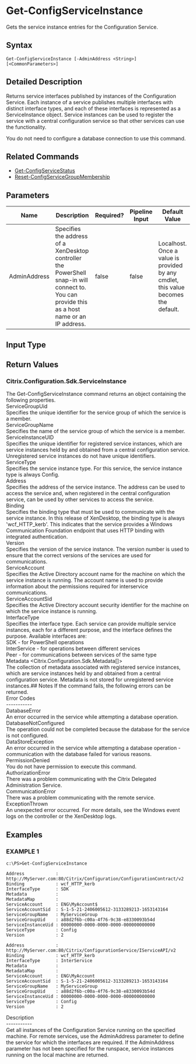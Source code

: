 ﻿# Get-ConfigServiceInstance

   Gets the service instance entries for the Configuration Service.

## Syntax
```
Get-ConfigServiceInstance [-AdminAddress <String>] [<CommonParameters>]
```

## Detailed Description
   Returns service interfaces published by instances of the Configuration Service. Each instance of a service publishes multiple interfaces with distinct interface types, and each of these interfaces is represented as a ServiceInstance object. Service instances can be used to register the service with a central configuration service so that other services can use the functionality.

You do not need to configure a database connection to use this command.

## Related Commands
  * [Get-ConfigServiceStatus](Get-ConfigServiceStatus.html)
  * [Reset-ConfigServiceGroupMembership](Reset-ConfigServiceGroupMembership.html)
## Parameters

| Name   | Description | Required? | Pipeline Input | Default Value |
| --- | --- | --- | --- | --- |
| AdminAddress | Specifies the address of a XenDesktop controller the PowerShell snap-in will connect to. You can provide this as a host name or an IP address. | false | false | Localhost. Once a value is provided by any cmdlet, this value becomes the default. |

## Input Type
### 
   
## Return Values
### Citrix.Configuration.Sdk.ServiceInstance
   The Get-ConfigServiceInstance command returns an object containing the following properties.<br>ServiceGroupUid <Guid><br>    Specifies the unique identifier for the service group of which the service is a member.<br>ServiceGroupName <String><br>    Specifies the name of the service group of which the service is a member.<br>ServiceInstanceUID <Guid><br>    Specifies the unique identifier for registered service instances, which are service instances held by and obtained from a central configuration service.  Unregistered service instances do not have unique identifiers.<br>ServiceType <String><br>    Specifies the service instance type.  For this service, the service instance type is always Config.<br>Address<br>    Specifies the address of the service instance.  The address can be used to access the service and, when registered in the central configuration service, can be used by other services to access the service.<br>Binding<br>    Specifies the binding type that must be used to communicate with the service instance.  In this release of XenDesktop, the binding type is always 'wcf_HTTP_kerb'. This indicates that the service provides a Windows Communication Foundation endpoint that uses HTTP binding with integrated authentication.<br>Version<br>    Specifies the version of the service instance.  The version number is used to ensure that the correct versions of the services are used for communications.<br>ServiceAccount <String><br>    Specifies the Active Directory account name for the machine on which the service instance is running.  The account name is used to provide information about the permissions required for interservice communications.<br>ServiceAccountSid <String><br>    Specifies the Active Directory account security identifier for the machine on which the service instance is running.<br>InterfaceType <String><br>    Specifies the interface type.  Each service can provide multiple service instances, each for a different purpose, and the interface defines the purpose.  Available interfaces are:<br>        SDK - for PowerShell operations<br>        InterService - for operations between different services<br>        Peer - for communications between services of the same type<br>Metadata <Citrix.Configuration.Sdk.Metadata[]><br>     The collection of metadata associated with registered service instances, which are service instances held by and obtained from a central configuration service.  Metadata is not stored for unregistered service instances.## Notes
   If the command fails, the following errors can be returned.<br>    Error Codes<br>    -----------<br>    DatabaseError<br>        An error occurred in the service while attempting a database operation.<br>    DatabaseNotConfigured<br>        The operation could not be completed because the database for the service is not configured.<br>    DataStoreException<br>        An error occurred in the service while attempting a database operation - communication with the database failed for various reasons.<br>    PermissionDenied<br>        You do not have permission to execute this command.<br>    AuthorizationError<br>        There was a problem communicating with the Citrix Delegated Administration Service.<br>    CommunicationError<br>        There was a problem communicating with the remote service.<br>    ExceptionThrown<br>        An unexpected error occurred.  For more details, see the Windows event logs on the controller or the XenDesktop logs.
## Examples

### EXAMPLE 1
```
c:\PS>Get-ConfigServiceInstance

Address            : http://MyServer.com:80/Citrix/Configuration/ConfigurationContract/v2
Binding            : wcf_HTTP_kerb
InterfaceType      : SDK
Metadata           :
MetadataMap        :
ServiceAccount     : ENG\MyAccount$
ServiceAccountSid  : S-1-5-21-2406005612-3133289213-1653143164
ServiceGroupName   : MyServiceGroup
ServiceGroupUid    : a88d2f6b-c00a-4f76-9c38-e8330093b54d
ServiceInstanceUid : 00000000-0000-0000-0000-000000000000
ServiceType        : Config
Version            : 2

Address            : http://MyServer.com:80/Citrix/ConfigurationService/IServiceAPI/v2
Binding            : wcf_HTTP_kerb
InterfaceType      : InterService
Metadata           :
MetadataMap        :
ServiceAccount     : ENG\MyAccount
ServiceAccountSid  : S-1-5-21-2406005612-3133289213-1653143164
ServiceGroupName   : MyServiceGroup
ServiceGroupUid    : a88d2f6b-c00a-4f76-9c38-e8330093b54d
ServiceInstanceUid : 00000000-0000-0000-0000-000000000000
ServiceType        : Config
Version            : 2
```
   Description<br>-----------<br>Get all instances of the Configuration Service running on the specified machine.  For remote services, use the AdminAddress parameter to define the service for which the interfaces are required.  If the AdminAddress parameter has not been specified for the runspace, service instances running on the local machine are returned.
